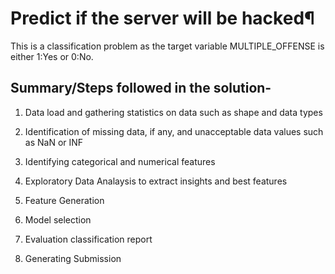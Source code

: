 # Predict if the server will be hacked¶

This is a classification problem as the target variable MULTIPLE_OFFENSE is either 1:Yes or 0:No.

## Summary/Steps followed in the solution-

1) Data load and gathering statistics on data such as shape and data types

2) Identification of missing data, if any, and unacceptable data values such as NaN or INF

3) Identifying categorical and numerical features

4) Exploratory Data Analaysis to extract insights and best features

5) Feature Generation

6) Model selection

7) Evaluation classification report

8) Generating Submission
